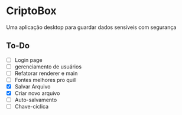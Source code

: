 # CriptoBox
Uma aplicação desktop para guardar dados sensíveis com segurança


## To-Do
- [ ] Login page
- [ ] gerenciamento de usuários
- [ ] Refatorar renderer e main
- [ ] Fontes melhores pro quill
- [X] Salvar Arquivo
- [X] Criar novo arquivo
- [ ] Auto-salvamento 
- [ ] Chave-ciclica